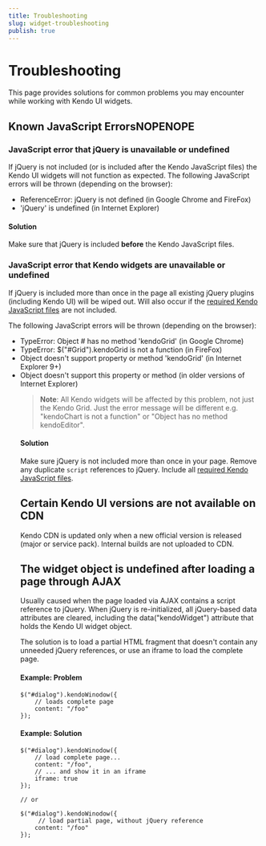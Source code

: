 ```yaml
---
title: Troubleshooting
slug: widget-troubleshooting
publish: true
---
```


# Troubleshooting

This page provides solutions for common problems you may encounter while working with Kendo UI widgets.

## Known JavaScript ErrorsNOPENOPE

### JavaScript error that jQuery is unavailable or undefined

If jQuery is not included (or is included after the Kendo JavaScript files) the Kendo UI widgets will not function as expected.
The following JavaScript errors will be thrown (depending on the browser):

* ReferenceError: jQuery is not defined (in Google Chrome and FireFox)
* 'jQuery' is undefined (in Internet Explorer)

#### Solution
Make sure that jQuery is included **before** the Kendo JavaScript files.

### JavaScript error that Kendo widgets are unavailable or undefined

If jQuery is included more than once in the page all existing jQuery plugins (including Kendo UI) will be wiped out. Will also occur
if the [required Kendo JavaScript files](/getting-started/javascript-dependencies) are not included.

The following JavaScript errors will be thrown (depending on the browser):

* TypeError: Object #<Object> has no method 'kendoGrid' (in Google Chrome)
* TypeError: $("#Grid").kendoGrid is not a function (in FireFox)
* Object doesn't support property or method 'kendoGrid' (in Internet Explorer 9+)
* Object doesn't support this property or method (in older versions of Internet Explorer)

> **Note**: All Kendo widgets will be affected by this problem, not just the Kendo Grid. Just the error message will be different e.g. "kendoChart is not a function" or "Object has no method kendoEditor".

#### Solution
Make sure jQuery is not included more than once in your page. Remove any duplicate `script` references to jQuery. Include all [required Kendo JavaScript files](/getting-started/javascript-dependencies).

## Certain Kendo UI versions are not available on CDN

Kendo CDN is updated only when a new official version is released (major or service pack). Internal builds are not uploaded to CDN.

## The widget object is undefined after loading a page through AJAX

Usually caused when the page loaded via AJAX contains a script reference to jQuery. When jQuery is re-initialized, all jQuery-based data attributes are cleared, including the data("kendoWidget") attribute that holds the Kendo UI widget object.

The solution is to load a partial HTML fragment that doesn't contain any unneeded jQuery references, or use an iframe to load the complete page.

#### Example: Problem

    $("#dialog").kendoWinodow({
        // loads complete page
        content: "/foo"
    });

#### Example: Solution

    $("#dialog").kendoWinodow({
        // load complete page...
        content: "/foo",
        // ... and show it in an iframe
        iframe: true
    });

    // or

    $("#dialog").kendoWinodow({
         // load partial page, without jQuery reference
        content: "/foo"
    });
